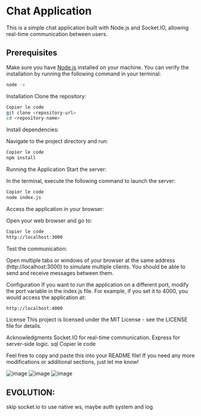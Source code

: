 

# Chat Application

This is a simple chat application built with Node.js and Socket.IO, allowing real-time communication between users.

## Prerequisites

Make sure you have [Node.js](https://nodejs.org/) installed on your machine. You can verify the installation by running the following command in your terminal:

```bash
node -v

```

Installation
Clone the repository:

```bash
Copier le code
git clone <repository-url>
cd <repository-name>
```
Install dependencies:

Navigate to the project directory and run:

```bash
Copier le code
npm install

```

Running the Application
Start the server:

In the terminal, execute the following command to launch the server:

```bash
Copier le code
node index.js
```
Access the application in your browser:

Open your web browser and go to:

```bash
Copier le code
http://localhost:3000
```

Test the communication:

Open multiple tabs or windows of your browser at the same address (http://localhost:3000) to simulate multiple clients. You should be able to send and receive messages between them.

Configuration
If you want to run the application on a different port, modify the port variable in the index.js file. For example, if you set it to 4000, you would access the application at:

```bash
http://localhost:4000
```
License
This project is licensed under the MIT License - see the LICENSE file for details.

Acknowledgments
Socket.IO for real-time communication.
Express for server-side logic.
sql
Copier le code

Feel free to copy and paste this into your README file! If you need any more modifications or additional sections, just let me know!


![image](https://github.com/user-attachments/assets/692aada7-8d89-4039-8d3b-5023c2710514)
![image](https://github.com/user-attachments/assets/4df1ecca-f34b-4522-886d-2d5c3aa422cc)
![image](https://github.com/user-attachments/assets/b3f0053d-cc5a-406c-b25f-150205919c90)





## EVOLUTION:

skip socket.io to use native ws, maybe auth system and log 


